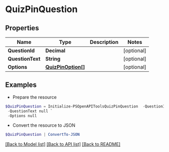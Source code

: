 # QuizPinQuestion
## Properties

Name | Type | Description | Notes
------------ | ------------- | ------------- | -------------
**QuestionId** | **Decimal** |  | [optional] 
**QuestionText** | **String** |  | [optional] 
**Options** | [**QuizPinOption[]**](QuizPinOption.md) |  | [optional] 

## Examples

- Prepare the resource
```powershell
$QuizPinQuestion = Initialize-PSOpenAPIToolsQuizPinQuestion  -QuestionId null `
 -QuestionText null `
 -Options null
```

- Convert the resource to JSON
```powershell
$QuizPinQuestion | ConvertTo-JSON
```

[[Back to Model list]](../README.md#documentation-for-models) [[Back to API list]](../README.md#documentation-for-api-endpoints) [[Back to README]](../README.md)

